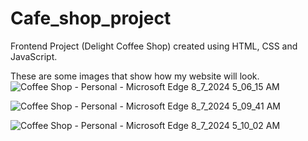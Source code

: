 # Cafe_shop_project
Frontend Project (Delight Coffee Shop) created using HTML, CSS and JavaScript.

These are some images that show how my website will look.
![Coffee Shop - Personal - Microsoft​ Edge 8_7_2024 5_06_15 AM](https://github.com/user-attachments/assets/911889cf-989e-4550-9a63-eb93b725287b)

![Coffee Shop - Personal - Microsoft​ Edge 8_7_2024 5_09_41 AM](https://github.com/user-attachments/assets/9932760e-9b6b-4347-8bfc-9f6a845efd55)

![Coffee Shop - Personal - Microsoft​ Edge 8_7_2024 5_10_02 AM](https://github.com/user-attachments/assets/7de7f9f3-fa03-429e-822d-e2079b19a965)
